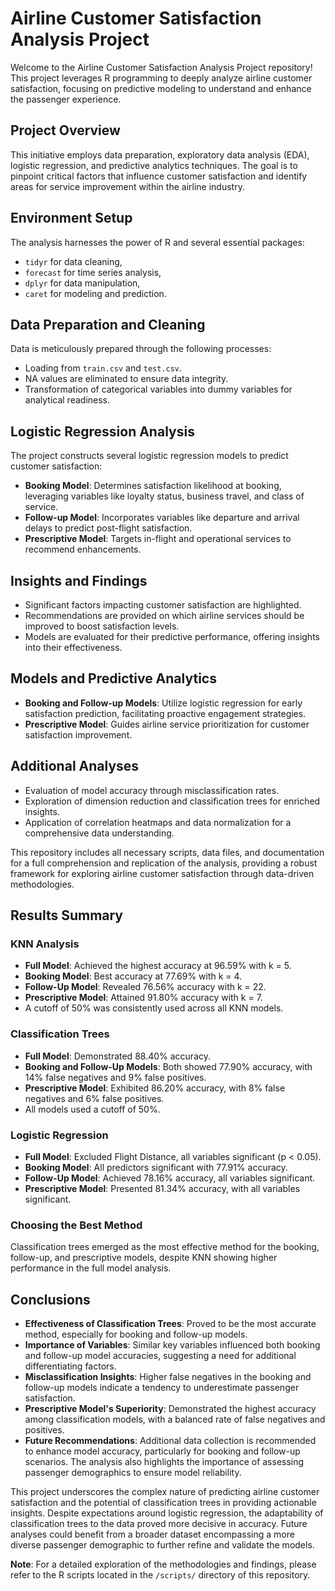 # Airline Customer Satisfaction Analysis Project

Welcome to the Airline Customer Satisfaction Analysis Project repository! This project leverages R programming to deeply analyze airline customer satisfaction, focusing on predictive modeling to understand and enhance the passenger experience.

## Project Overview

This initiative employs data preparation, exploratory data analysis (EDA), logistic regression, and predictive analytics techniques. The goal is to pinpoint critical factors that influence customer satisfaction and identify areas for service improvement within the airline industry.

## Environment Setup

The analysis harnesses the power of R and several essential packages:

- `tidyr` for data cleaning,
- `forecast` for time series analysis,
- `dplyr` for data manipulation,
- `caret` for modeling and prediction.

## Data Preparation and Cleaning

Data is meticulously prepared through the following processes:

- Loading from `train.csv` and `test.csv`.
- NA values are eliminated to ensure data integrity.
- Transformation of categorical variables into dummy variables for analytical readiness.

## Logistic Regression Analysis

The project constructs several logistic regression models to predict customer satisfaction:

- **Booking Model**: Determines satisfaction likelihood at booking, leveraging variables like loyalty status, business travel, and class of service.
- **Follow-up Model**: Incorporates variables like departure and arrival delays to predict post-flight satisfaction.
- **Prescriptive Model**: Targets in-flight and operational services to recommend enhancements.

## Insights and Findings

- Significant factors impacting customer satisfaction are highlighted.
- Recommendations are provided on which airline services should be improved to boost satisfaction levels.
- Models are evaluated for their predictive performance, offering insights into their effectiveness.

## Models and Predictive Analytics

- **Booking and Follow-up Models**: Utilize logistic regression for early satisfaction prediction, facilitating proactive engagement strategies.
- **Prescriptive Model**: Guides airline service prioritization for customer satisfaction improvement.

## Additional Analyses

- Evaluation of model accuracy through misclassification rates.
- Exploration of dimension reduction and classification trees for enriched insights.
- Application of correlation heatmaps and data normalization for a comprehensive data understanding.

This repository includes all necessary scripts, data files, and documentation for a full comprehension and replication of the analysis, providing a robust framework for exploring airline customer satisfaction through data-driven methodologies.

## Results Summary

### KNN Analysis
- **Full Model**: Achieved the highest accuracy at 96.59% with k = 5.
- **Booking Model**: Best accuracy at 77.69% with k = 4.
- **Follow-Up Model**: Revealed 76.56% accuracy with k = 22.
- **Prescriptive Model**: Attained 91.80% accuracy with k = 7.
- A cutoff of 50% was consistently used across all KNN models.

### Classification Trees
- **Full Model**: Demonstrated 88.40% accuracy.
- **Booking and Follow-Up Models**: Both showed 77.90% accuracy, with 14% false negatives and 9% false positives.
- **Prescriptive Model**: Exhibited 86.20% accuracy, with 8% false negatives and 6% false positives.
- All models used a cutoff of 50%.

### Logistic Regression
- **Full Model**: Excluded Flight Distance, all variables significant (p < 0.05).
- **Booking Model**: All predictors significant with 77.91% accuracy.
- **Follow-Up Model**: Achieved 78.16% accuracy, all variables significant.
- **Prescriptive Model**: Presented 81.34% accuracy, with all variables significant.

### Choosing the Best Method
Classification trees emerged as the most effective method for the booking, follow-up, and prescriptive models, despite KNN showing higher performance in the full model analysis.

## Conclusions

- **Effectiveness of Classification Trees**: Proved to be the most accurate method, especially for booking and follow-up models.
- **Importance of Variables**: Similar key variables influenced both booking and follow-up model accuracies, suggesting a need for additional differentiating factors.
- **Misclassification Insights**: Higher false negatives in the booking and follow-up models indicate a tendency to underestimate passenger satisfaction.
- **Prescriptive Model's Superiority**: Demonstrated the highest accuracy among classification models, with a balanced rate of false negatives and positives.
- **Future Recommendations**: Additional data collection is recommended to enhance model accuracy, particularly for booking and follow-up scenarios. The analysis also highlights the importance of assessing passenger demographics to ensure model reliability.

This project underscores the complex nature of predicting airline customer satisfaction and the potential of classification trees in providing actionable insights. Despite expectations around logistic regression, the adaptability of classification trees to the data proved more decisive in accuracy. Future analyses could benefit from a broader dataset encompassing a more diverse passenger demographic to further refine and validate the models.


**Note**: For a detailed exploration of the methodologies and findings, please refer to the R scripts located in the `/scripts/` directory of this repository.
